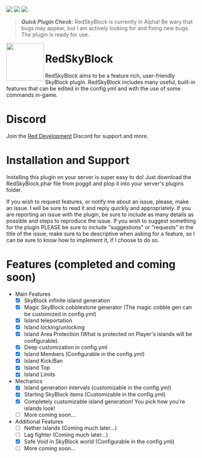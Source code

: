 [![](https://poggit.pmmp.io/shield.state/RedSkyBlock)](https://poggit.pmmp.io/p/RedSkyBlock)
[![](https://poggit.pmmp.io/shield.api/RedSkyBlock)](https://poggit.pmmp.io/p/RedSkyBlock)
[![](https://poggit.pmmp.io/shield.dl.total/RedSkyBlock)](https://poggit.pmmp.io/p/RedSkyBlock)

> __*Quick Plugin Check:*__ RedSkyBlock is currently in Alpha! Be wary that bugs may appear, but I am actively looking for and fixing new bugs. The plugin is ready for use.

<img src="https://github.com/RedCraftGH/RedSkyBlock/blob/master/icon.png" width="100" height="100" align="left"></img>

# RedSkyBlock
RedSkyBlock aims to be a feature rich, user-friendly SkyBlock plugin. RedSkyBlock includes many useful, built-in features that can be edited in the config.yml and with the use of some commands in-game.

# Discord
Join the [Red Development](https://discord.gg/8s2sbvr) Discord for support and more.

# Installation and Support
Installing this plugin on your server is super easy to do! Just download the RedSkyBlock.phar file from poggit and plop it into your server's plugins folder.

If you wish to request features, or notify me about an issue, please, make an issue. I will be sure to read it and reply quickly and appropriately. If you are reporting an issue with the plugin, be sure to include as many details as possible and steps to reproduce the issue. If you wish to suggest something for the plugin PLEASE be sure to include "suggestions" or "requests" in the title of the issue; make sure to be descriptive when asking for a feature, so I can be sure to know how to implement it, if I choose to do so.

# Features (completed and coming soon)
- Main Features
  - [x] SkyBlock infinite island generation
  - [x] Magic SkyBlock cobblestone generator (The magic cobble gen can be customized in config.yml)
  - [x] Island teleportation
  - [x] Island locking/unlocking
  - [x] Island Area Protection (What is protected on Player's islands will be configurable).
  - [x] Deep customization in config.yml
  - [x] Island Members (Configurable in the config.yml)
  - [x] Island Kick/Ban
  - [x] Island Top
  - [x] Island Limits
- Mechanics
  - [x] Island generation intervals (customizable in the config.yml)
  - [x] Starting SkyBlock items (Customizable in the config.yml)
  - [x] Completely customizable island generation! You pick how you're islands look!
  - [ ] More coming soon...
- Additional Features
  - [ ] Nether islands (Coming much later...)
  - [ ] Lag fighter (Coming much later...)
  - [x] Safe Void in SkyBlock world (Configurable in the config.yml)
  - [ ] More coming soon...
